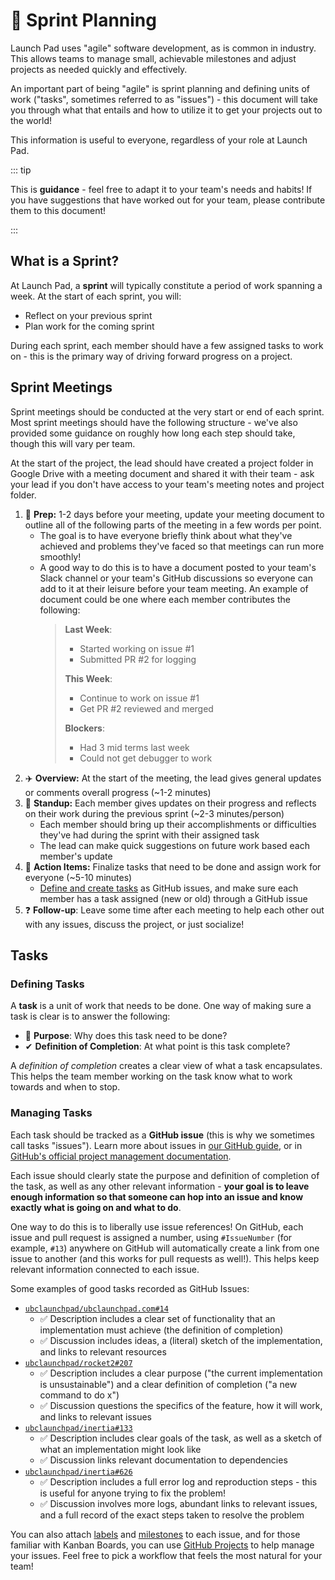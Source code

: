 # 🏃 Sprint Planning

Launch Pad uses "agile" software development, as is common in industry. This allows teams to manage small, achievable milestones and adjust projects as needed quickly and effectively.

An important part of being "agile" is sprint planning and defining units of work ("tasks", sometimes referred to as "issues") - this document will take you through what that entails and how to utilize it to get your projects out to the world!

This information is useful to everyone, regardless of your role at Launch Pad.

::: tip

This is **guidance** - feel free to adapt it to your team's needs and habits! If you have suggestions that have worked out for your team, please contribute them to this document!

:::

## What is a Sprint?

At Launch Pad, a **sprint** will typically constitute a period of work spanning a week. At the start of each sprint, you will:

- Reflect on your previous sprint
- Plan work for the coming sprint

During each sprint, each member should have a few assigned tasks to work on - this is the primary way of driving forward progress on a project.

## Sprint Meetings

Sprint meetings should be conducted at the very start or end of each sprint. Most sprint meetings should have the following structure - we've also provided some guidance on roughly how long each step should take, though this will vary per team.

At the start of the project, the lead should have created a project folder in Google Drive with a meeting document and shared it with their team - ask your lead if you don't have access to your team's meeting notes and project folder.

1. 📝 **Prep:** 1-2 days before your meeting, update your meeting document to outline all of the following parts of the meeting in a few words per point.
   - The goal is to have everyone briefly think about what they've achieved and problems they've faced so that meetings can run more smoothly!
   - A good way to do this is to have a document posted to your team's Slack channel or your team's GitHub discussions so everyone can add to it at their leisure before your team meeting. An example of document could be one where each member contributes the following:
     > **Last Week**:
     >
     > - Started working on issue #1
     > - Submitted PR #2 for logging
     >
     > **This Week**:
     >
     > - Continue to work on issue #1
     > - Get PR #2 reviewed and merged
     >
     > **Blockers**:
     >
     > - Had 3 mid terms last week
     > - Could not get debugger to work
2. ✈️ **Overview:** At the start of the meeting, the lead gives general updates or comments overall progress (~1-2 minutes)
3. 👋 **Standup:** Each member gives updates on their progress and reflects on their work during the previous sprint (~2-3 minutes/person)
   - Each member should bring up their accomplishments or difficulties they've had during the sprint with their assigned task
   - The lead can make quick suggestions on future work based each member's update
4. 🚀 **Action Items:** Finalize tasks that need to be done and assign work for everyone (~5-10 minutes)
   - [Define and create tasks](#tasks) as GitHub issues, and make sure each member has a task assigned (new or old) through a GitHub issue
5. ❓ **Follow-up**: Leave some time after each meeting to help each other out with any issues, discuss the project, or just socialize!

## Tasks

### Defining Tasks

A **task** is a unit of work that needs to be done. One way of making sure a task is clear is to answer the following:

- 💪 **Purpose**: Why does this task need to be done?
- ✔ **Definition of Completion**: At what point is this task complete?

A _definition of completion_ creates a clear view of what a task encapsulates. This helps the team member working on the task know what to work towards and when to stop.

### Managing Tasks

Each task should be tracked as a **GitHub issue** (this is why we sometimes call tasks "issues"). Learn more about issues in [our GitHub guide](../Tools/github.md#issues), or in [GitHub's official project management documentation](https://github.com/features/project-management/).

Each issue should clearly state the purpose and definition of completion of the task, as well as any other relevant information - **your goal is to leave enough information so that someone can hop into an issue and know exactly what is going on and what to do**.

One way to do this is to liberally use issue references! On GitHub, each issue and pull request is assigned a number, using `#IssueNumber` (for example, `#13`) anywhere on GitHub will automatically create a link from one issue to another (and this works for pull requests as well!). This helps keep relevant information connected to each issue.

Some examples of good tasks recorded as GitHub Issues:

- [`ubclaunchpad/ubclaunchpad.com#14`](https://github.com/ubclaunchpad/ubclaunchpad.com/issues/14)
  - ✅ Description includes a clear set of functionality that an implementation must achieve (the definition of completion)
  - ✅ Discussion includes ideas, a (literal) sketch of the implementation, and links to relevant resources
- [`ubclaunchpad/rocket2#207`](https://github.com/ubclaunchpad/rocket2/issues/207)
  - ✅ Description includes a clear purpose ("the current implementation is unsustainable") and a clear definition of completion ("a new command to do x")
  - ✅ Discussion questions the specifics of the feature, how it will work, and links to relevant issues
- [`ubclaunchpad/inertia#133`](https://github.com/ubclaunchpad/inertia/issues/133)
  - ✅ Description includes clear goals of the task, as well as a sketch of what an implementation might look like
  - ✅ Discussion links relevant documentation to dependencies
- [`ubclaunchpad/inertia#626`](https://github.com/ubclaunchpad/inertia/issues/626)
  - ✅ Description includes a full error log and reproduction steps - this is useful for anyone trying to fix the problem!
  - ✅ Discussion involves more logs, abundant links to relevant issues, and a full record of the exact steps taken to resolve the problem

You can also attach [labels](https://help.github.com/en/github/managing-your-work-on-github/applying-labels-to-issues-and-pull-requests) and [milestones](https://help.github.com/en/github/managing-your-work-on-github/viewing-your-milestones-progress) to each issue, and for those familiar with Kanban Boards, you can use [GitHub Projects](https://help.github.com/en/github/managing-your-work-on-github/about-project-boards) to help manage your issues. Feel free to pick a workflow that feels the most natural for your team!
